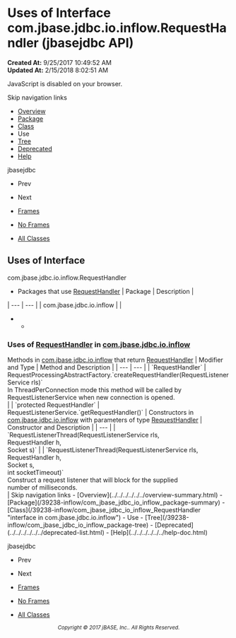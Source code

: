 # Uses of Interface com.jbase.jdbc.io.inflow.RequestHandler (jbasejdbc   API)

**Created At:** 9/25/2017 10:49:52 AM  
**Updated At:** 2/15/2018 8:02:51 AM  

<script type="text/javascript"><!--
    try {
        if (location.href.indexOf('is-external=true') == -1) {
            parent.document.title="Uses of Interface com.jbase.jdbc.io.inflow.RequestHandler (jbasejdbc   API)";
        }
    }
    catch(err) {
    }
//--></script><noscript><div>JavaScript is disabled on your browser.</div></noscript><!-- ========= START OF TOP NAVBAR ======= -->
<!--   -->
Skip navigation links
<!--   -->
- [Overview](../../../../../../overview-summary.html)
- [Package](/39238-inflow/com_jbase_jdbc_io_inflow_package-summary)
- [Class](/39238-inflow/com_jbase_jdbc_io_inflow_RequestHandler "interface in com.jbase.jdbc.io.inflow")
- Use
- [Tree](/39238-inflow/com_jbase_jdbc_io_inflow_package-tree)
- [Deprecated](../../../../../../deprecated-list.html)
- [Help](../../../../../../help-doc.html)


jbasejdbc <br>

- Prev
- Next


- [Frames](../../../../../../index.html?com/jbase/jdbc/io/inflow/class-use//39239-class-use/com_jbase_jdbc_io_inflow_class-use_RequestHandler)
- [No Frames](/39239-class-use/com_jbase_jdbc_io_inflow_class-use_RequestHandler)


- [All Classes](../../../../../../allclasses-noframe.html)


<script type="text/javascript"><!--
  allClassesLink = document.getElementById("allclasses_navbar_top");
  if(window==top) {
    allClassesLink.style.display = "block";
  }
  else {
    allClassesLink.style.display = "none";
  }
  //--></script>
<!--   -->
<!-- ========= END OF TOP NAVBAR ========= -->
## Uses of Interface
com.jbase.jdbc.io.inflow.RequestHandler

- <caption><span>Packages that use <a href="/39238-inflow/com_jbase_jdbc_io_inflow_RequestHandler" title="interface in com.jbase.jdbc.io.inflow">RequestHandler</a></span><span class="tabEnd"> </span></caption>| Package | Description |
| --- | --- |
| com.jbase.jdbc.io.inflow |   |
- - <!--   -->
### Uses of [RequestHandler](/39238-inflow/com_jbase_jdbc_io_inflow_RequestHandler "interface in com.jbase.jdbc.io.inflow") in [com.jbase.jdbc.io.inflow](/39238-inflow/com_jbase_jdbc_io_inflow_package-summary)


<caption><span>Methods in <a href="/39238-inflow/com_jbase_jdbc_io_inflow_package-summary">com.jbase.jdbc.io.inflow</a> that return <a href="/39238-inflow/com_jbase_jdbc_io_inflow_RequestHandler" title="interface in com.jbase.jdbc.io.inflow">RequestHandler</a></span><span class="tabEnd"> </span></caption>| Modifier and Type | Method and Description |
| --- | --- |
| `RequestHandler` | RequestProcessingAbstractFactory.`createRequestHandler(RequestListenerService rls)`<br>In ThreadPerConnection mode this method will be called by<br> RequestListenerService when new connection is opened.<br> |
| `protected RequestHandler` | RequestListenerService.`getRequestHandler()`  |



<caption><span>Constructors in <a href="/39238-inflow/com_jbase_jdbc_io_inflow_package-summary">com.jbase.jdbc.io.inflow</a> with parameters of type <a href="/39238-inflow/com_jbase_jdbc_io_inflow_RequestHandler" title="interface in com.jbase.jdbc.io.inflow">RequestHandler</a></span><span class="tabEnd"> </span></caption>| Constructor and Description |
| --- |
| `RequestListenerThread(RequestListenerService rls,<br>                     RequestHandler h,<br>                     Socket s)`  |
| `RequestListenerThread(RequestListenerService rls,<br>                     RequestHandler h,<br>                     Socket s,<br>                     int socketTimeout)`<br>Construct a request listener that will block for the supplied<br> number of milliseconds.<br> |
<!-- ======= START OF BOTTOM NAVBAR ====== -->
<!--   -->
Skip navigation links
<!--   -->
- [Overview](../../../../../../overview-summary.html)
- [Package](/39238-inflow/com_jbase_jdbc_io_inflow_package-summary)
- [Class](/39238-inflow/com_jbase_jdbc_io_inflow_RequestHandler "interface in com.jbase.jdbc.io.inflow")
- Use
- [Tree](/39238-inflow/com_jbase_jdbc_io_inflow_package-tree)
- [Deprecated](../../../../../../deprecated-list.html)
- [Help](../../../../../../help-doc.html)


jbasejdbc <br>

- Prev
- Next


- [Frames](../../../../../../index.html?com/jbase/jdbc/io/inflow/class-use//39239-class-use/com_jbase_jdbc_io_inflow_class-use_RequestHandler)
- [No Frames](/39239-class-use/com_jbase_jdbc_io_inflow_class-use_RequestHandler)


- [All Classes](../../../../../../allclasses-noframe.html)


<script type="text/javascript"><!--
  allClassesLink = document.getElementById("allclasses_navbar_bottom");
  if(window==top) {
    allClassesLink.style.display = "block";
  }
  else {
    allClassesLink.style.display = "none";
  }
  //--></script>
<!--   -->
<!-- ======== END OF BOTTOM NAVBAR ======= -->
<small>			<center>			<i>Copyright © 2017 jBASE, Inc.. All Rights Reserved.</i>		</center></small>
